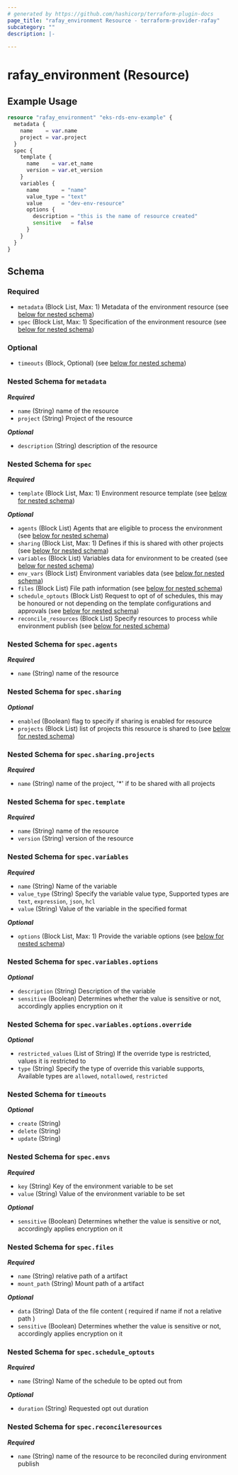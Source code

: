 ```yaml
---
# generated by https://github.com/hashicorp/terraform-plugin-docs
page_title: "rafay_environment Resource - terraform-provider-rafay"
subcategory: ""
description: |-
  
---
```


# rafay_environment (Resource)



## Example Usage

```terraform
resource "rafay_environment" "eks-rds-env-example" {
  metadata {
    name    = var.name
    project = var.project
  }
  spec {
    template {
      name    = var.et_name
      version = var.et_version
    }
    variables {
      name       = "name"
      value_type = "text"
      value      = "dev-env-resource"
      options {
        description = "this is the name of resource created"
        sensitive   = false
      }
    }
  }
}
```

<!-- schema generated by tfplugindocs -->
## Schema

### Required

- `metadata` (Block List, Max: 1) Metadata of the environment resource (see [below for nested schema](#nestedblock--metadata))
- `spec` (Block List, Max: 1) Specification of the environment resource (see [below for nested schema](#nestedblock--spec))

### Optional

- `timeouts` (Block, Optional) (see [below for nested schema](#nestedblock--timeouts))

<a id="nestedblock--metadata"></a>
### Nested Schema for `metadata`

***Required***

- `name` (String) name of the resource
- `project` (String) Project of the resource

***Optional***

- `description` (String) description of the resource


<a id="nestedblock--spec"></a>
### Nested Schema for `spec`

***Required***

- `template` (Block List, Max: 1) Environment resource template (see [below for nested schema](#nestedblock--spec--template))

***Optional***

- `agents` (Block List) Agents that are eligible to process the environment (see [below for nested schema](#nestedblock--spec--agents))
- `sharing` (Block List, Max: 1) Defines if this is shared with other projects (see [below for nested schema](#nestedblock--spec--sharing))
- `variables` (Block List) Variables data for environment to be created (see [below for nested schema](#nestedblock--spec--variables))
- `env_vars` (Block List) Environment variables data (see [below for nested schema](#nestedblock--spec--envs))
- `files` (Block List) File path information (see [below for nested schema](#nestedblock--spec--files))
- `schedule_optouts` (Block List) Request to opt of of schedules, this may be honoured or not depending on the template configurations and approvals (see [below for nested schema](#nestedblock--spec--schedule-optouts))
- `reconcile_resources` (Block List) Specify resources to process while environment publish (see [below for nested schema](#nestedblock--spec--reconcileresources))

<a id="nestedblock--spec--agents"></a>
### Nested Schema for `spec.agents`

***Required***

- `name` (String) name of the resource


<a id="nestedblock--spec--sharing"></a>
### Nested Schema for `spec.sharing`

***Optional***

- `enabled` (Boolean) flag to specify if sharing is enabled for resource
- `projects` (Block List) list of projects this resource is shared to (see [below for nested schema](#nestedblock--spec--sharing--projects))

<a id="nestedblock--spec--sharing--projects"></a>
### Nested Schema for `spec.sharing.projects`

***Required***

- `name` (String) name of the project, '*' if to be shared with all projects



<a id="nestedblock--spec--template"></a>
### Nested Schema for `spec.template`

***Required***

- `name` (String) name of the resource
- `version` (String) version of the resource


<a id="nestedblock--spec--variables"></a>
### Nested Schema for `spec.variables`

***Required***

- `name` (String) Name of the variable
- `value_type` (String) Specify the variable value type, Supported types are `text`, `expression`, `json`, `hcl`
- `value` (String) Value of the variable in the specified format

***Optional***

- `options` (Block List, Max: 1) Provide the variable options (see [below for nested schema](#nestedblock--spec--variables--options))

<a id="nestedblock--spec--variables--options"></a>
### Nested Schema for `spec.variables.options`

***Optional***

- `description` (String) Description of the variable
- `sensitive` (Boolean) Determines whether the value is sensitive or not, accordingly applies encryption on it

<a id="nestedblock--spec--variables--options--override"></a>
### Nested Schema for `spec.variables.options.override`

***Optional***

- `restricted_values` (List of String) If the override type is restricted, values it is restricted to
- `type` (String) Specify the type of override this variable supports, Available types are `allowed`, `notallowed`, `restricted`


<a id="nestedblock--timeouts"></a>
### Nested Schema for `timeouts`

***Optional***

- `create` (String)
- `delete` (String)
- `update` (String)


<a id="nestedblock--spec--envs"></a>
### Nested Schema for `spec.envs`

***Required***

- `key` (String) Key of the environment variable to be set
- `value` (String) Value of the environment variable to be set

***Optional***

- `sensitive` (Boolean) Determines whether the value is sensitive or not, accordingly applies encryption on it


<a id="nestedblock--spec--files"></a>
### Nested Schema for `spec.files`

***Required***

- `name` (String) relative path of a artifact
- `mount_path` (String) Mount path of a artifact

***Optional***

- `data` (String) Data of the file content ( required if name if not a relative path )
- `sensitive` (Boolean) Determines whether the value is sensitive or not, accordingly applies encryption on it

<a id="nestedblock--spec--schedule-optouts"></a>
### Nested Schema for `spec.schedule_optouts`

***Required***

- `name` (String) Name of the schedule to be opted out from

***Optional***

- `duration` (String) Requested opt out duration

<a id="nestedblock--spec--reconcileresources"></a>
### Nested Schema for `spec.reconcileresources`

***Required***

- `name` (String) name of the resource to be reconciled during environment publish